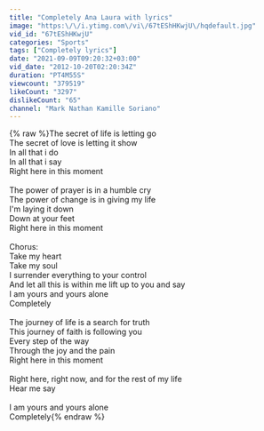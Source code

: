 ```yaml
---
title: "Completely Ana Laura with lyrics"
image: "https:\/\/i.ytimg.com\/vi\/67tEShHKwjU\/hqdefault.jpg"
vid_id: "67tEShHKwjU"
categories: "Sports"
tags: ["Completely lyrics"]
date: "2021-09-09T09:20:32+03:00"
vid_date: "2012-10-20T02:20:34Z"
duration: "PT4M55S"
viewcount: "379519"
likeCount: "3297"
dislikeCount: "65"
channel: "Mark Nathan Kamille Soriano"
---
```

{% raw %}The secret of life is letting go<br />The secret of love is letting it show<br />In all that i do<br />In all that i say<br />Right here in this moment<br /><br />The power of prayer is in a humble cry<br />The power of change is in giving my life<br />I'm laying it down<br />Down at your feet<br />Right here in this moment<br /><br />Chorus:<br />Take my heart<br />Take my soul<br />I surrender everything to your control<br />And let all this is within me lift up to you and say<br />I am yours and yours alone<br />Completely<br /><br />The journey of life is a search for truth<br />This journey of faith is following you<br />Every step of the way<br />Through the joy and the pain<br />Right here in this moment<br /><br />Right here, right now, and for the rest of my life<br />Hear me say<br /><br />I am yours and yours alone<br />Completely{% endraw %}
